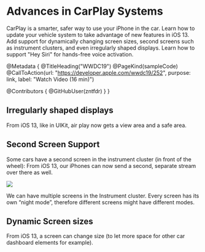 # Advances in CarPlay Systems

CarPlay is a smarter, safer way to use your iPhone in the car. Learn how to update your vehicle system to take advantage of new features in iOS 13. Add support for dynamically changing screen sizes, second screens such as instrument clusters, and even irregularly shaped displays. Learn how to support "Hey Siri" for hands-free voice activation.

@Metadata {
   @TitleHeading("WWDC19")
   @PageKind(sampleCode)
   @CallToAction(url: "https://developer.apple.com/wwdc19/252", purpose: link, label: "Watch Video (16 min)")

   @Contributors {
      @GitHubUser(zntfdr)
   }
}



## Irregularly shaped displays

From iOS 13, like in UIKit, air play now gets a view area and a safe area.

## Second Screen Support

Some cars have a second screen in the instrument cluster (in front of the wheel):
From iOS 13, our iPhones can now send a second, separate stream over there as well.

![][screenImage]

We can have multiple screens in the Instrument cluster.
Every screen has its own “night mode”, therefore different screens might have different modes. 

## Dynamic Screen sizes

From iOS 13, a screen can change size (to let more space for other car dashboard elements for example).

[screenImage]: WWDC19-252-screen